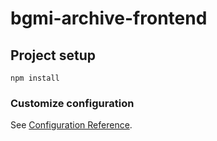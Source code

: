 # bgmi-archive-frontend

## Project setup
```
npm install
```

### Customize configuration
See [Configuration Reference](https://cli.vuejs.org/config/).
